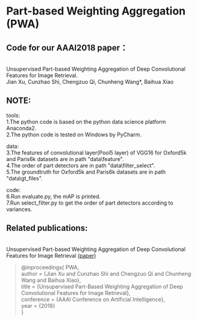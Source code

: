 Part-based Weighting Aggregation (PWA)
=
Code for our AAAI2018 paper：
-
</br>Unsupervised Part-based Weighting Aggregation of Deep Convolutional Features for Image Retrieval.
</br>Jian Xu, Cunzhao Shi, Chengzuo Qi, Chunheng Wang*, Baihua Xiao

NOTE:
-
tools:
</br>1.The python code is based on the python data science platform Anaconda2.
</br>2.The python code is tested on Windows by PyCharm.


data:
</br>3.The features of convolutional layer(Pool5 layer) of VGG16 for Oxford5k and Paris6k datasets are in path "data\feature". 
</br>4.The order of part detectors are in path "data\filter_select".
</br>5.The groundtruth for Oxford5k and Paris6k datasets are in path "data\gt_files".


code:
</br>6.Run evaluate.py, the mAP is printed.
</br>7.Run select_filter.py to get the order of part detectors according to variances. 

Related publications:
-
</br>Unsupervised Part-based Weighting Aggregation of Deep Convolutional Features for Image Retrieval [(paper)](https://aaai.org/ocs/index.php/AAAI/AAAI18/paper/view/16137) </br>
>@inproceedings{ PWA, </br>
>author = {Jian Xu and Cunzhao Shi and Chengzuo Qi and Chunheng Wang and Baihua Xiao}, </br>
>title = {Unsupervised Part-Based Weighting Aggregation of Deep Convolutional Features for Image Retrieval}, </br>
>conference = {AAAI Conference on Artificial Intelligence}, </br>
>year = {2018} </br>
>}

